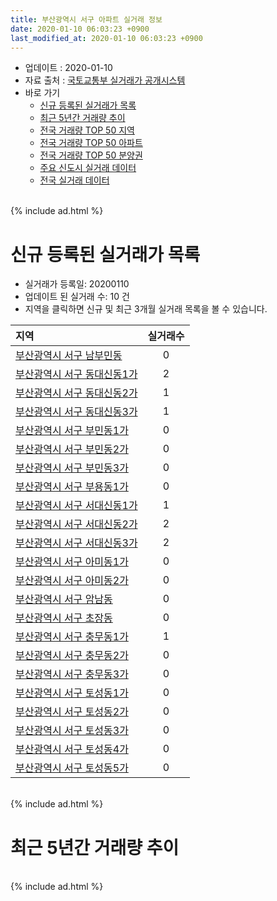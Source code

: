 ```yaml
---
title: 부산광역시 서구 아파트 실거래 정보
date: 2020-01-10 06:03:23 +0900
last_modified_at: 2020-01-10 06:03:23 +0900
---
```


* 업데이트 : 2020-01-10
* 자료 출처 : [국토교통부 실거래가 공개시스템](http://rt.molit.go.kr)
* 바로 가기
    * [신규 등록된 실거래가 목록](#신규-등록된-실거래가-목록)
    * [최근 5년간 거래량 추이](#최근-5년간-거래량-추이)
    * [전국 거래량 TOP 50 지역](https://inasie.github.io/apt-trade-info/최근-3개월-전국에서-가장-거래가-많이-발생한-지역)
    * [전국 거래량 TOP 50 아파트](https://inasie.github.io/apt-trade-info/최근-3개월-전국에서-가장-거래가-많이-발생한-아파트)
    * [전국 거래량 TOP 50 분양권](https://inasie.github.io/apt-trade-info/최근-3개월-전국에서-가장-거래가-많이-발생한-분양권)
    * [주요 신도시 실거래 데이터](https://inasie.github.io/apt-trade-info/주요-신도시)
    * [전국 실거래 데이터](https://inasie.github.io/apt-trade-info/전국)

<br>
{% include ad.html %}
<br>

# 신규 등록된 실거래가 목록
* 실거래가 등록일: 20200110
* 업데이트 된 실거래 수: 10 건
* 지역을 클릭하면 신규 및 최근 3개월 실거래 목록을 볼 수 있습니다.


|지역|실거래수|
|:---|:---:|
|[부산광역시 서구 남부민동](https://inasie.github.io/apt-trade-info/부산광역시-서구-남부민동)|0|
|[부산광역시 서구 동대신동1가](https://inasie.github.io/apt-trade-info/부산광역시-서구-동대신동1가)|2|
|[부산광역시 서구 동대신동2가](https://inasie.github.io/apt-trade-info/부산광역시-서구-동대신동2가)|1|
|[부산광역시 서구 동대신동3가](https://inasie.github.io/apt-trade-info/부산광역시-서구-동대신동3가)|1|
|[부산광역시 서구 부민동1가](https://inasie.github.io/apt-trade-info/부산광역시-서구-부민동1가)|0|
|[부산광역시 서구 부민동2가](https://inasie.github.io/apt-trade-info/부산광역시-서구-부민동2가)|0|
|[부산광역시 서구 부민동3가](https://inasie.github.io/apt-trade-info/부산광역시-서구-부민동3가)|0|
|[부산광역시 서구 부용동1가](https://inasie.github.io/apt-trade-info/부산광역시-서구-부용동1가)|0|
|[부산광역시 서구 서대신동1가](https://inasie.github.io/apt-trade-info/부산광역시-서구-서대신동1가)|1|
|[부산광역시 서구 서대신동2가](https://inasie.github.io/apt-trade-info/부산광역시-서구-서대신동2가)|2|
|[부산광역시 서구 서대신동3가](https://inasie.github.io/apt-trade-info/부산광역시-서구-서대신동3가)|2|
|[부산광역시 서구 아미동1가](https://inasie.github.io/apt-trade-info/부산광역시-서구-아미동1가)|0|
|[부산광역시 서구 아미동2가](https://inasie.github.io/apt-trade-info/부산광역시-서구-아미동2가)|0|
|[부산광역시 서구 암남동](https://inasie.github.io/apt-trade-info/부산광역시-서구-암남동)|0|
|[부산광역시 서구 초장동](https://inasie.github.io/apt-trade-info/부산광역시-서구-초장동)|0|
|[부산광역시 서구 충무동1가](https://inasie.github.io/apt-trade-info/부산광역시-서구-충무동1가)|1|
|[부산광역시 서구 충무동2가](https://inasie.github.io/apt-trade-info/부산광역시-서구-충무동2가)|0|
|[부산광역시 서구 충무동3가](https://inasie.github.io/apt-trade-info/부산광역시-서구-충무동3가)|0|
|[부산광역시 서구 토성동1가](https://inasie.github.io/apt-trade-info/부산광역시-서구-토성동1가)|0|
|[부산광역시 서구 토성동2가](https://inasie.github.io/apt-trade-info/부산광역시-서구-토성동2가)|0|
|[부산광역시 서구 토성동3가](https://inasie.github.io/apt-trade-info/부산광역시-서구-토성동3가)|0|
|[부산광역시 서구 토성동4가](https://inasie.github.io/apt-trade-info/부산광역시-서구-토성동4가)|0|
|[부산광역시 서구 토성동5가](https://inasie.github.io/apt-trade-info/부산광역시-서구-토성동5가)|0|


<br>
{% include ad.html %}
<br>

# 최근 5년간 거래량 추이


<div style="width:100%;">
    <canvas id="deal_progress" height="200"></canvas>
</div>

<script>
new Chart(document.getElementById("deal_progress"), {
    type: 'line',
    data: {
        labels: ['201501','201502','201503','201504','201505','201506','201507','201508','201509','201510','201511','201512','201601','201602','201603','201604','201605','201606','201607','201608','201609','201610','201611','201612','201701','201702','201703','201704','201705','201706','201707','201708','201709','201710','201711','201712','201801','201802','201803','201804','201805','201806','201807','201808','201809','201810','201811','201812','201901','201902','201903','201904','201905','201906','201907','201908','201909','201910','201911','201912','202001'],
        datasets: [{
            label: '매매',
            pointRadius: 1,
            data: [72, 45, 104, 77, 74, 76, 62, 54, 76, 82, 63, 50, 55, 159, 86, 90, 60, 82, 78, 67, 62, 96, 68, 51, 58, 80, 88, 161, 70, 76, 57, 48, 52, 49, 57, 43, 103, 72, 102, 100, 151, 69, 54, 60, 69, 85, 50, 90, 93, 68, 50, 63, 69, 55, 51, 64, 71, 156, 256, 138, 5],
            borderColor: "rgba(255, 201, 14, 1)",
            backgroundColor: "rgba(255, 201, 14, 0.5)",
            fill: false,
            lineTension: 0
        },{
            label: '전월세',
            pointRadius: 1,
            data: [48, 57, 47, 43, 36, 23, 100, 59, 19, 41, 30, 29, 42, 66, 59, 35, 24, 17, 19, 33, 20, 33, 33, 35, 37, 54, 36, 44, 28, 35, 43, 99, 25, 31, 22, 25, 49, 82, 73, 62, 60, 67, 74, 86, 62, 55, 50, 58, 88, 94, 48, 48, 25, 57, 34, 98, 46, 51, 34, 30, 4],
            borderColor: "rgba(0, 141, 185, 1)",
            backgroundColor: "rgba(0, 141, 185, 0.5)",
            fill: false,
            lineTension: 0
        }
        ]
    },
    options: {
        responsive: true,
        title: {
            display: false
        },
        tooltips: {
            mode: 'index',
            intersect: false
        },
        hover: {
            mode: 'nearest',
            intersect: true
        },
        scales: {
            xAxes: [{
                display: true,
                scaleLabel: {
                    display: true,
                    labelString: '년/월'
                }
            }],
            yAxes: [{
                display: true,
                ticks: {
                    suggestedMin: 0,
                },
                scaleLabel: {
                    display: true,
                    labelString: '실거래 수'
                }
            }]
        }
    }
});

</script>


<br>
{% include ad.html %}
<br>

